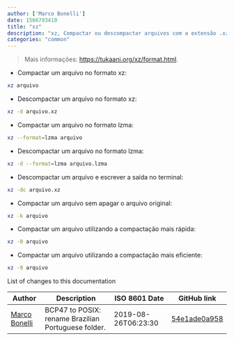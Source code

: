```yaml
---
author: ['Marco Bonelli']
date: 1566793410
title: "xz"
description: "xz, Compactar ou descompactar arquivos com a extensão .xz ou .lzma."
categories: "common"
---
```

> Mais informações: <https://tukaani.org/xz/format.html>.

- Compactar um arquivo no formato xz:

```bash
xz arquivo
```

- Descompactar um arquivo no formato xz:

```bash
xz -d arquivo.xz
```

- Compactar um arquivo no formato lzma:

```bash
xz --format=lzma arquivo
```

- Descompactar um arquivo no formato lzma:

```bash
xz -d --format=lzma arquivo.lzma
```

- Descompactar um arquivo e escrever a saída no terminal:

```bash
xz -dc arquivo.xz
```

- Compactar um arquivo sem apagar o arquivo original:

```bash
xz -k arquivo
```

- Compactar um arquivo utilizando a compactação mais rápida:

```bash
xz -0 arquivo
```

- Compactar um arquivo utilizando a compactação mais eficiente:

```bash
xz -9 arquivo
```
List of changes to this documentation


Author | Description | ISO 8601 Date | GitHub link
------|-----|-----|-----
[Marco Bonelli](mailto:marco@mebeim.net) | BCP47 to POSIX: rename Brazilian Portuguese folder. | 2019-08-26T06:23:30 | [54e1ade0a958](https://github.com/tldr-pages/tldr/commit/54e1ade0a958f3a08d9ed60f32b66188d0ecfb63)

